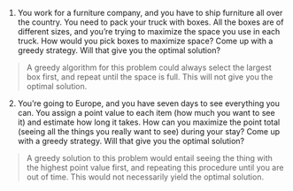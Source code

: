 1. You work for a furniture company, and you have to ship furniture all over the country. You need to pack your truck with boxes. All the boxes are of different sizes, and you’re trying to maximize the space you use in each truck. How would you pick boxes to maximize space? Come up with a greedy strategy. Will that give you the optimal solution?

  > A greedy algorithm for this problem could always select the largest box first, and repeat until the space is full. This will not give you the optimal solution.

2. You’re going to Europe, and you have seven days to see everything you can. You assign a point value to each item (how much you want to see it) and estimate how long it takes. How can you maximize the point total (seeing all the things you really want to see) during your stay? Come up with a greedy strategy. Will that give you the optimal solution?

  > A greedy solution to this problem would entail seeing the thing with the highest point value first, and repeating this procedure until you are out of time. This would not necessarily yield the optimal solution.
